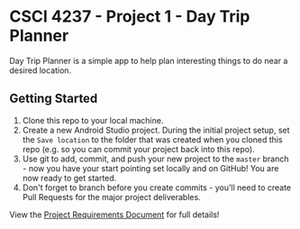 # CSCI 4237 - Project 1 - Day Trip Planner
Day Trip Planner is a simple app to help plan interesting things to do near a desired location.

## Getting Started
1. Clone this repo to your local machine.
2. Create a new Android Studio project. During the initial project setup, set the `Save location` to the folder that was created when you cloned this repo (e.g. so you can commit your project back into this repo).
3. Use git to add, commit, and push your new project to the `master` branch - now you have your start pointing set locally and on GitHub! You are now ready to get started.
4. Don't forget to branch before you create commits - you'll need to create Pull Requests for the major project deliverables.

View the [Project Requirements Document](https://drive.google.com/open?id=13W5QWewU-XsAD4d4pQCqrIYLn027aj_sTTaBnuAreuY) for full details!
